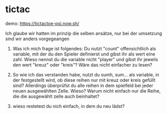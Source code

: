 # tictac

demo: https://tictactoe-psi.now.sh/
 
Ich glaube wir hatten im prinzip die selben ansätze, nur bei der umsetzung sind wir anders vorgegeangen

1. Was ich mich frage ist folgendes:
Du nutzt "count" offensichtlich als variable, mit der du den Spieler definierst und gibst ihr als wert eine zahl. Wieso nennst du die variable nicht "player" und gibst ihr jeweils den wert "kreuz" oder "kreis"?
Wäre das nicht einfacher zu lesen?

2. So wie ich das verstanden habe, nutzt du sumh, sum... als variable, in der festgestellt wird, ob diese reihen nur mit kreuz oder kreis gefüllt sind? Allerdings überprüfst du alle reihen in dem spielfeld bei jeder neuen ausgewählten Zelle. Wieso? Warum nicht einfach nur die Reihe, die die ausgewählt zelle auch beinhaltet?

3. wieso restetest du nich einfach, in dem du neu lädst?